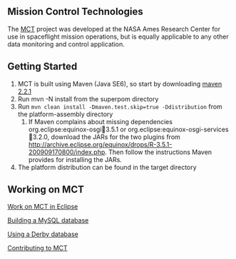 Mission Control Technologies
--
The [MCT](https://sites.google.com/site/openmct/) project was developed at the NASA Ames Research Center for use in spaceflight mission operations, but is equally applicable to any other data monitoring and control application.

Getting Started
--
1. MCT is built using Maven (Java SE6), so start by downloading [maven 2.2.1](http://maven.apache.org/download.html)
2. Run mvn -N install from the superpom directory
3. Run `mvn clean install -Dmaven.test.skip=true -Ddistribution` from the platform-assembly directory
   1. If Maven complains about missing dependencies org.eclipse:equinox-osgi:jar:3.5.1 or org.eclipse:equinox-osgi-services:jar:3.2.0, download the JARs for the two plugins from http://archive.eclipse.org/equinox/drops/R-3.5.1-200909170800/index.php.  Then follow the instructions Maven provides for installing the JARs.
4. The platform distribution can be found in the target directory 

Working on MCT
--
[Work on MCT in Eclipse](https://github.com/nasa/mct/wiki/How-to-build-and-run-MCT-in-Eclipse)

[Building a MySQL database](https://github.com/nasa/mct/wiki/Creating-a-MySQL-database-for-MCT)

[Using a Derby database](https://github.com/nasa/mct/wiki/Using-Derby-in-MCT)

[Contributing to MCT](https://github.com/nasa/mct/wiki/Contributing-to-MCT)
